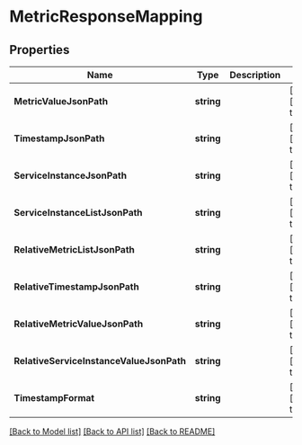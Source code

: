 # MetricResponseMapping

## Properties
Name | Type | Description | Notes
------------ | ------------- | ------------- | -------------
**MetricValueJsonPath** | **string** |  | [optional] [default to null]
**TimestampJsonPath** | **string** |  | [optional] [default to null]
**ServiceInstanceJsonPath** | **string** |  | [optional] [default to null]
**ServiceInstanceListJsonPath** | **string** |  | [optional] [default to null]
**RelativeMetricListJsonPath** | **string** |  | [optional] [default to null]
**RelativeTimestampJsonPath** | **string** |  | [optional] [default to null]
**RelativeMetricValueJsonPath** | **string** |  | [optional] [default to null]
**RelativeServiceInstanceValueJsonPath** | **string** |  | [optional] [default to null]
**TimestampFormat** | **string** |  | [optional] [default to null]

[[Back to Model list]](../README.md#documentation-for-models) [[Back to API list]](../README.md#documentation-for-api-endpoints) [[Back to README]](../README.md)

